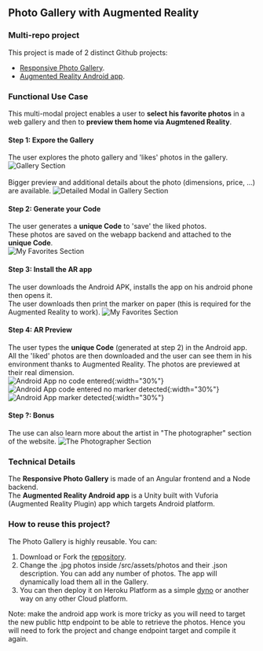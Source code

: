 ## Photo Gallery with Augmented Reality

### Multi-repo project
This project is made of 2 distinct Github projects:
- [Responsive Photo Gallery](https://github.com/loisfa/website-photos).
- [Augmented Reality Android app](https://github.com/loisfa/ar-photo-visu).

### Functional Use Case
This multi-modal project enables a user to <strong>select his favorite photos</strong> in a web gallery and then to <strong>preview them home via Augmtened Reality</strong>.
#### Step 1: Expore the Gallery
The user explores the photo gallery and 'likes' photos in the gallery.\
![Gallery Section](/website-photos/assets/images/photo-gallery/gallery_section.png)\
\
Bigger preview and additional details about the photo (dimensions, price, ...) are available.
![Detailed Modal in Gallery Section](/website-photos/assets/images/photo-gallery/gallery_section_with_modal.png)

#### Step 2: Generate your Code
The user generates a <strong>unique Code</strong> to 'save' the liked photos.\
These photos are saved on the webapp backend and attached to the <strong>unique Code</strong>.\
![My Favorites Section](/website-photos/assets/images/photo-gallery/my_favorites_section_code.png)

#### Step 3: Install the AR app
The user downloads the Android APK, installs the app on his android phone then opens it.\
The user downloads then print the marker on paper (this is required for the Augmented Reality to work).
![My Favorites Section](/website-photos/assets/images/photo-gallery/my_favorites_section_downloads.png)

#### Step 4: AR Preview
The user types the <strong>unique Code</strong> (generated at step 2) in the Android app.\
All the 'liked' photos are then downloaded and the user can see them in his environment thanks to Augmented Reality. The photos are previewed at their real dimension.\
![Android App no code entered](/website-photos/assets/images/android-app/no_code.jpg){:width="30%"}
![Android App code entered no marker detected](/website-photos/assets/images/android-app/code_no_detection.jpg){:width="30%"}
![Android App marker detected](/website-photos/assets/images/android-app/code_detection.jpg){:width="30%"}

#### Step ?: Bonus 
The use can also learn more about the artist in "The photographer" section of the website.
![The Photographer Section](/website-photos/assets/images/photo-gallery/photographer_section.png)

### Technical Details
The <strong>Responsive Photo Gallery</strong> is made of an Angular frontend and a Node backend.\
The <strong>Augmented Reality Android app</strong> is a Unity built with Vuforia (Augmented Reality Plugin) app which targets Android platform.

### How to reuse this project?
The Photo Gallery is highly reusable. You can:
1. Download or Fork the [repository](https://github.com/loisfa/website-photos).
2. Change the .jpg photos inside /src/assets/photos and their .json description. You can add any number of photos. The app will dynamically load them all in the Gallery.
3. You can then deploy it on Heroku Platform as a simple [dyno](https://www.heroku.com/dynos) or another way on any other Cloud platform.

Note: make the android app work is more tricky as you will need to target the new public http endpoint to be able to retrieve the photos. Hence you will need to fork the project and change endpoint target and compile it again.
